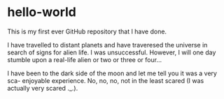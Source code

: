 # hello-world
This is my first ever GitHub repository that I have done.

I have travelled to distant planets and have traveresed the universe in search of signs for alien life. 
I was unsuccessful. 
However, I will one day stumble upon a real-life alien or two or three or four...

I have been to the dark side of the moon and let me tell you it was a very sca- enjoyable experience.
No, no, no, not in the least scared (I was actually very scared ._.). 


